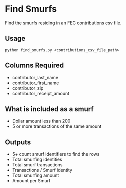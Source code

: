 # Find Smurfs

Find the smurfs residing in an FEC contributions csv file.

## Usage

`python find_smurfs.py <contributions_csv_file_path>`

## Columns Required

* contributor_last_name
* contributor_first_name
* contributor_zip
* contributor_receipt_amount

## What is included as a smurf

* Dollar amount less than 200
* 5 or more transactions of the same amount

## Outputs

* 5+ count smurf identifiers to find the rows
* Total smurfing identities
* Total smurf transactions
* Transactions / Smurf identity
* Total smurfing amount
* Amount per Smurf
